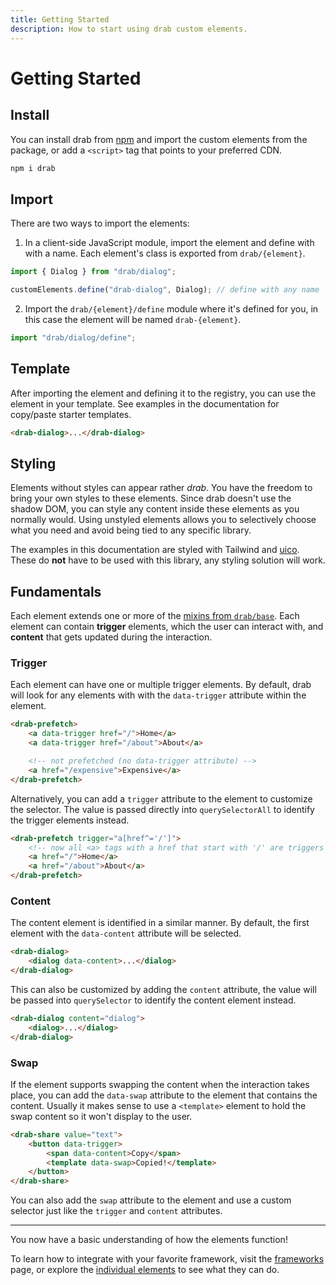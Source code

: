 ```yaml
---
title: Getting Started
description: How to start using drab custom elements.
---
```


# Getting Started

## Install

You can install drab from [npm](https://www.npmjs.com/package/drab) and import the custom elements from the package, or add a `<script>` tag that points to your preferred CDN.

```bash
npm i drab
```

## Import

There are two ways to import the elements:

1. In a client-side JavaScript module, import the element and define with with a name. Each element's class is exported from `drab/{element}`.

```js
import { Dialog } from "drab/dialog";

customElements.define("drab-dialog", Dialog); // define with any name
```

2. Import the `drab/{element}/define` module where it's defined for you, in this case the element will be named `drab-{element}`.

```js
import "drab/dialog/define";
```

## Template

After importing the element and defining it to the registry, you can use the element in your template. See examples in the documentation for copy/paste starter templates.

```html
<drab-dialog>...</drab-dialog>
```

## Styling

Elements without styles can appear rather _drab_. You have the freedom to bring your own styles to these elements. Since drab doesn't use the shadow DOM, you can style any content inside these elements as you normally would. Using unstyled elements allows you to selectively choose what you need and avoid being tied to any specific library.

The examples in this documentation are styled with Tailwind and [uico](https://uico.robino.dev). These do **not** have to be used with this library, any styling solution will work.

## Fundamentals

Each element extends one or more of the [mixins from `drab/base`](/custom/). Each element can contain **trigger** elements, which the user can interact with, and **content** that gets updated during the interaction.

### Trigger

Each element can have one or multiple trigger elements. By default, drab will look for any elements with with the `data-trigger` attribute within the element.

```html
<drab-prefetch>
	<a data-trigger href="/">Home</a>
	<a data-trigger href="/about">About</a>

	<!-- not prefetched (no data-trigger attribute) -->
	<a href="/expensive">Expensive</a>
</drab-prefetch>
```

Alternatively, you can add a `trigger` attribute to the element to customize the selector. The value is passed directly into `querySelectorAll` to identify the trigger elements instead.

```html
<drab-prefetch trigger="a[href^='/']">
	<!-- now all <a> tags with a href that start with '/' are triggers -->
	<a href="/">Home</a>
	<a href="/about">About</a>
</drab-prefetch>
```

### Content

The content element is identified in a similar manner. By default, the first element with the `data-content` attribute will be selected.

```html
<drab-dialog>
	<dialog data-content>...</dialog>
</drab-dialog>
```

This can also be customized by adding the `content` attribute, the value will be passed into `querySelector` to identify the content element instead.

```html
<drab-dialog content="dialog">
	<dialog>...</dialog>
</drab-dialog>
```

### Swap

If the element supports swapping the content when the interaction takes place, you can add the `data-swap` attribute to the element that contains the content. Usually it makes sense to use a `<template>` element to hold the swap content so it won't display to the user.

```html
<drab-share value="text">
	<button data-trigger>
		<span data-content>Copy</span>
		<template data-swap>Copied!</template>
	</button>
</drab-share>
```

You can also add the `swap` attribute to the element and use a custom selector just like the `trigger` and `content` attributes.

---

You now have a basic understanding of how the elements function!

To learn how to integrate with your favorite framework, visit the [frameworks](/frameworks/) page, or explore the [individual elements](/elements/dialog/) to see what they can do.
